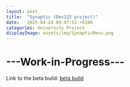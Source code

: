 ```yaml
---
layout: post
title:  "Synaptic (Des315 project)"
date:   2025-04-24 09:47:52 +0100
categories: University Project
displayImage: assets/img/SynapticMenu.png
---
```

# ---Work-in-Progress---
Link to the beta build: [beta build][beta]

[beta]: https://bonny-bandits.itch.io/synaptic/devlog/935211/synaptic-gold-master-is-out